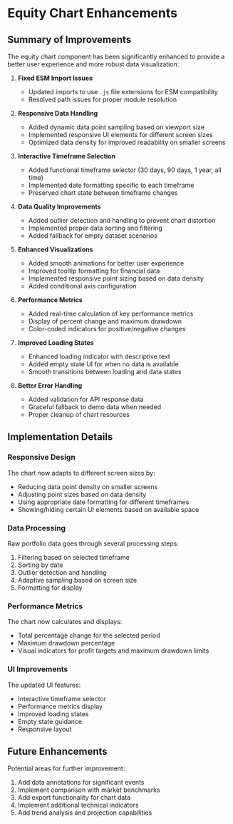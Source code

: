 # Equity Chart Enhancements

## Summary of Improvements

The equity chart component has been significantly enhanced to provide a better user experience and more robust data visualization:

1. **Fixed ESM Import Issues**
   - Updated imports to use `.js` file extensions for ESM compatibility
   - Resolved path issues for proper module resolution

2. **Responsive Data Handling**
   - Added dynamic data point sampling based on viewport size
   - Implemented responsive UI elements for different screen sizes
   - Optimized data density for improved readability on smaller screens

3. **Interactive Timeframe Selection**
   - Added functional timeframe selector (30 days, 90 days, 1 year, all time)
   - Implemented date formatting specific to each timeframe
   - Preserved chart state between timeframe changes

4. **Data Quality Improvements**
   - Added outlier detection and handling to prevent chart distortion
   - Implemented proper data sorting and filtering
   - Added fallback for empty dataset scenarios

5. **Enhanced Visualizations**
   - Added smooth animations for better user experience
   - Improved tooltip formatting for financial data
   - Implemented responsive point sizing based on data density
   - Added conditional axis configuration

6. **Performance Metrics**
   - Added real-time calculation of key performance metrics
   - Display of percent change and maximum drawdown
   - Color-coded indicators for positive/negative changes

7. **Improved Loading States**
   - Enhanced loading indicator with descriptive text
   - Added empty state UI for when no data is available
   - Smooth transitions between loading and data states

8. **Better Error Handling**
   - Added validation for API response data
   - Graceful fallback to demo data when needed
   - Proper cleanup of chart resources

## Implementation Details

### Responsive Design

The chart now adapts to different screen sizes by:
- Reducing data point density on smaller screens
- Adjusting point sizes based on data density
- Using appropriate date formatting for different timeframes
- Showing/hiding certain UI elements based on available space

### Data Processing

Raw portfolio data goes through several processing steps:
1. Filtering based on selected timeframe
2. Sorting by date
3. Outlier detection and handling
4. Adaptive sampling based on screen size
5. Formatting for display

### Performance Metrics

The chart now calculates and displays:
- Total percentage change for the selected period
- Maximum drawdown percentage
- Visual indicators for profit targets and maximum drawdown limits

### UI Improvements

The updated UI features:
- Interactive timeframe selector
- Performance metrics display
- Improved loading states
- Empty state guidance
- Responsive layout

## Future Enhancements

Potential areas for further improvement:
1. Add data annotations for significant events
2. Implement comparison with market benchmarks
3. Add export functionality for chart data
4. Implement additional technical indicators
5. Add trend analysis and projection capabilities
